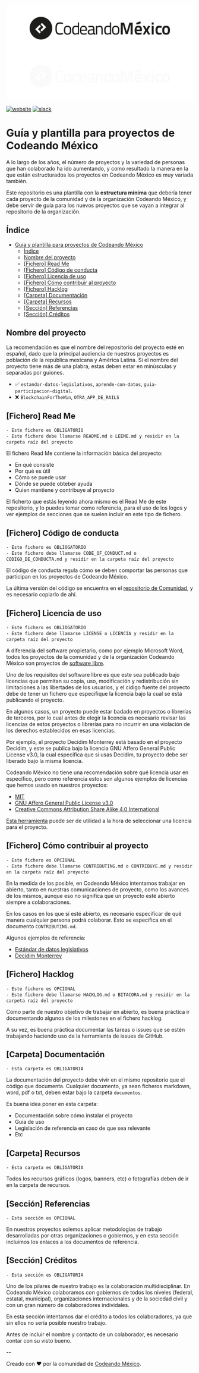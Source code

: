 ![Logo Codeando México](/recursos/imagenes/logo-cmx.svg#gh-light-mode-only)
![Logo Codeando México](/recursos/imagenes/logo-cmx-blanco.svg#gh-dark-mode-only)

[![website](https://img.shields.io/badge/website-CodeandoMexico-00D88E.svg)](http://www.codeandomexico.org/)
[![slack](https://img.shields.io/badge/slack-CodeandoMexico-EC0E4F.svg)](http://slack.codeandomexico.org/)


# Guía y plantilla para proyectos de Codeando México

A lo largo de los años, el número de proyectos y la variedad de personas que han colaborado ha ido aumentando, y como resultado la manera en la que están estructurados los proyectos en Codeando México es muy variada también. 

Este repositorio es una plantilla con la **estructura mínima** que debería tener cada proyecto de la comunidad y de la organización Codeando México, y debe servir de guía para los nuevos proyectos que se vayan a integrar al repositorio de la organización.


## Índice

- [Guía y plantilla para proyectos de Codeando México](#guía-y-plantilla-para-proyectos-de-codeando-méxico)
  - [Índice](#índice)
  - [Nombre del proyecto](#nombre-del-proyecto)
  - [[Fichero] Read Me](#fichero-read-me)
  - [[Fichero] Código de conducta](#fichero-código-de-conducta)
  - [[Fichero] Licencia de uso](#fichero-licencia-de-uso)
  - [[Fichero] Cómo contribuir al proyecto](#fichero-cómo-contribuir-al-proyecto)
  - [[Fichero] Hacklog](#fichero-hacklog)
  - [[Carpeta] Documentación](#carpeta-documentación)
  - [[Carpeta] Recursos](#carpeta-recursos)
  - [[Sección] Referencias](#sección-referencias)
  - [[Sección] Créditos](#sección-créditos)

## Nombre del proyecto

La recomendación es que el nombre del repositorio del proyecto esté en español, dado que la principal audiencia de nuestros proyectos es población de la república mexicana y América Latina. Si el nombre del proyecto tiene más de una plabra, estas deben estar en minúsculas y separadas por guiones.

* ✅  `estandar-datos-legislativos`, `aprende-con-datos`, `guia-participacion-digital`.
* ❌  `BlockchainForTheWin`, `OTRA_APP_DE_RAILS`

## [Fichero] Read Me

```
- Este fichero es OBLIGATORIO
- Este fichero debe llamarse README.md o LEEME.md y residir en la carpeta raíz del proyecto
```

El fichero Read Me contiene la información básica del proyecto:

  * En qué consiste
  * Por qué es útil
  * Cómo se puede usar
  * Dónde se puede obteber ayuda
  * Quien mantiene y contribuye al proyecto


El ficherto que estás leyendo ahora mismo es el Read Me de este repositorio, y lo puedes tomar como referencia, para el uso de los logos y ver ejemplos de secciones que se suelen incluir en este tipo de  fichero.

## [Fichero] Código de conducta

```
- Este fichero es OBLIOGATORIO
- Este fichero debe llamarse CODE_OF_CONDUCT.md o CODIGO_DE_CONDUCTA.md y residir en la carpeta raíz del proyecto
```

El código de conducta regula cómo se deben comportar las personas que participan en los proyectos de Codeando México.

La última versión del código se encuentra en el [repositorio de Comunidad](https://github.com/CodeandoMexico/comunidad/blob/master/CONTRIBUYE.md), y es necesario copiarlo de ahí.

## [Fichero] Licencia de uso

```
- Este fichero es OBLIOGATORIO
- Este fichero debe llamarse LICENSE o LICENCIA y residir en la carpeta raíz del proyecto
```

A diferencia del software propietario, como por ejemplo Microsoft Word, todos los proyectos de la comunidad y de la organización Codeando México son proyectos de [software libre](https://www.gnu.org/philosophy/free-sw.es.html).

Uno de los requisitos del software libre es que este sea publicado bajo licencias que permitan su copia, uso, modificación y redistribución sin limitaciones a las libertades de los usuarios, y el cídigo fuente del proyecto debe de tener un fichero que especifique la licencia bajo la cual se está publicando el proyecto.

En algunos casos, un proyecto puede estar badado en proyectos o librerías de terceros, por lo cual antes de elegir la licencia es necesario revisar las licencias de estos proyectos o librerías para no incurrir en una violación de los derechos establecidos en esas licencias.

Por ejemplo, el proyecto Decidim Monterrey está basado en el proyecto Decidim, y este se publica bajo la licencia GNU Affero General Public License v3.0, la cual especifica que si usas Decidim, tu proyecto debe ser liberado bajo la misma licencia.

Codeando México no tiene una recomendación sobre qué licencia usar en específico, pero como referencia estos son algunos ejemplos de licencias que hemos usado en nuestros proyectos:
* [MIT](https://opensource.org/licenses/MIT)
* [GNU Affero General Public License v3.0](https://choosealicense.com/licenses/agpl-3.0/)
* [Creative Commons Attribution Share Alike 4.0 International](https://creativecommons.org/licenses/by-sa/4.0/)


[Esta herramienta](https://choosealicense.com/appendix/) puede ser de utilidad a la hora de seleccionar una licencia para el proyecto.

## [Fichero] Cómo contribuir al proyecto

```
- Este fichero es OPCIONAL
- Este fichero debe llamarse CONTRIBUTING.md o CONTRIBUYE.md y residir en la carpeta raíz del proyecto
```

En la medida de los posible, en Codeando México intentamos trabajar en abierto, tanto en nuestras comunicaciones de proyecto, como los avances de los mismos, aunque eso no significa que un proyecto esté abierto siempre a colaboraciones.

En los casos en los que sí esté abierto, es necesario especificar de qué manera cualquier persona podrá colaborar. Esto se especifica en el documento `CONTRIBUTING.md`. 

Algunos ejemplos de referencia:

* [Estándar de datos legislativos](https://github.com/CodeandoMexico/estandar-datos-legislativos/blob/master/CONTRIBUTING.md)
* [Decidim Monterrey](https://github.com/CodeandoMexico/decidim-monterrey/blob/main/CONTRIBUTING.md)


## [Fichero] Hacklog

```
- Este fichero es OPCIONAL
- Este fichero debe llamarse HACKLOG.md o BITACORA.md y residir en la carpeta raíz del proyecto
```

Como parte de nuestro objetivo de trabajar en abierto, es buena práctica ir documentando algunos de los milestones en el fichero hacklog.

A su vez, es buena práctica documentar las tareas o issues que se estén trabajando haciendo uso de la herramienta de issues de GitHub.

## [Carpeta] Documentación

```
- Esta carpeta es OBLIGATORIA
```

La documentación del proyecto debe vivir en el mismo repositorio que el código que documenta. Cualquier documento, ya sean ficheros markdown, word, pdf o txt, deben estar bajo la carpeta `documentos`.

Es buena idea poner en esta carpeta:

* Documentación sobre cómo instalar el proyecto
* Guía de uso
* Legislación de referencia en caso de que sea relevante
* Etc


## [Carpeta] Recursos

```
- Esta carpeta es OBLIGATORIA
```

Todos los recursos gráficos (logos, banners, etc) o fotografías deben de ir en la carpeta de recursos.


## [Sección] Referencias

```
- Esta sección es OPCIONAL
```

En nuestros proyectos solemos aplicar metodologías de trabajo desarrolladas por otras organizaciones o gobiernos, y en esta sección incluimos los enlaces a los documentos de referencia. 

## [Sección] Créditos

```
- Esta sección es OBLIGATORIA
```

Uno de los pilares de nuestro trabajo es la colaboración multidisciplinar. En Codeando México colaboramos con gobiernos de todos los niveles (federal, estatal, municipal), organizaciones internacionales y de la sociedad civil y con un gran número de colaboradores individales.

En esta sección intentamos dar el crédito a todos los colaboradores, ya que sin ellos no sería posible nuestro trabajo.

Antes de incluir el nombre y contacto de un colaborador, es necesario contar con su visto bueno.

--

Creado con ❤️ por la comunidad de [Codeando México](http://www.codeandomexico.org).


